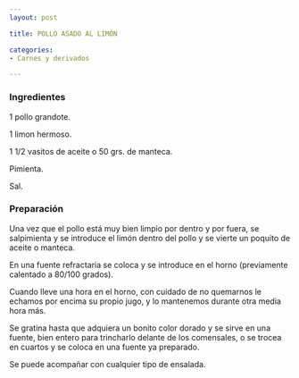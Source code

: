 ```yaml
---
layout: post

title: POLLO ASADO AL LIMÓN

categories:
- Carnes y derivados

---
```

<h3>Ingredientes</h3>

1 pollo grandote.

1 limon hermoso.

1 1/2 vasitos de aceite o 50 grs. de manteca.

Pimienta.

Sal.

<h3>Preparación</h3>

Una vez que el pollo está muy bien limpio por dentro y por fuera, se salpimienta y se introduce el limón dentro del pollo y se vierte un poquito de aceite o manteca.

En una fuente refractaria se coloca y se introduce en el horno (previamente calentado a 80/100 grados).

Cuando lleve una hora en el horno, con cuidado de no quemarnos le echamos por encima su propio jugo, y lo mantenemos durante otra media hora más.

Se gratina hasta que adquiera un bonito color dorado y se sirve en una fuente, bien entero para trincharlo delante de los comensales, o se trocea en cuartos y se coloca en una fuente ya preparado.

Se puede acompañar con cualquier tipo de ensalada.